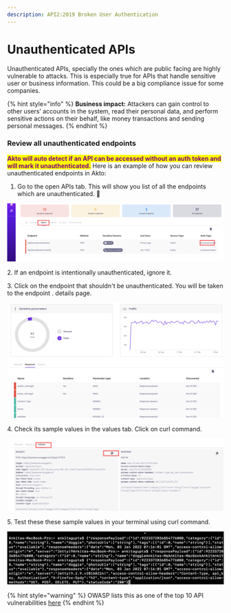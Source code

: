 ```yaml
---
description: API2:2019 Broken User Authentication
---
```


# Unauthenticated APIs

Unauthenticated APIs, specially the ones which are public facing are highly vulnerable to attacks. This is especially true for APIs that handle sensitive user or business information. This could be a big compliance issue for some companies.&#x20;

{% hint style="info" %}
**Business impact:** Attackers can gain control to other users’ accounts in the system, read their personal data, and perform sensitive actions on their behalf, like money transactions and sending personal messages.
{% endhint %}

### **Review all unauthenticated endpoints**

<mark style="color:purple;">**Akto will auto detect if an API can be accessed without an auth token and will mark it unauthenticated.**</mark> Here is an example of how you can review unauthenticated endpoints in Akto:

1. Go to the open APIs tab. This will show you list of all the endpoints which are unauthenticated. 🔐&#x20;

![](<../../.gitbook/assets/Frame 46.png>)

&#x20; 2\. If an endpoint is intentionally unauthenticated, ignore it.&#x20;

&#x20; 3\. Click on the endpoint that shouldn't be unauthenticated. You will be taken to the endpoint  .  details page.

![](<../../.gitbook/assets/Screen Shot 2022-03-09 at 12.15.19 PM.png>)

&#x20; 4\. Check its sample values in the values tab. Click on curl command.

![](<../../.gitbook/assets/Frame 47.png>)

5\. Test these these sample values in your terminal using curl command.

![](<../../.gitbook/assets/Screen Shot 2022-03-09 at 12.52.02 PM.png>)

{% hint style="warning" %}
OWASP lists this as one of the top 10 API vulnerabilities [here](https://github.com/OWASP/API-Security/blob/master/editions/2019/en/0xa2-broken-user-authentication.md)
{% endhint %}
